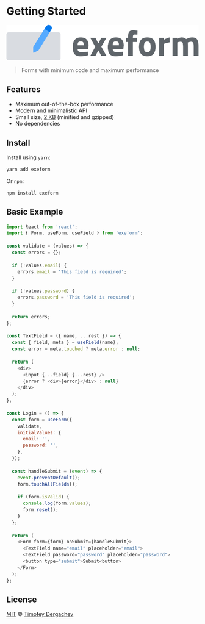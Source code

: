 # Getting Started

![](.gitbook/assets/logo.svg) 

> Forms with minimum code and maximum performance

## Features

* Maximum out-of-the-box performance
* Modern and minimalistic API
* Small size, [2 KB](https://bundlephobia.com/result?p=exeform) \(minified and gzipped\)
* No dependencies

## Install

Install using `yarn`:

```bash
yarn add exeform
```

Or `npm`:

```javascript
npm install exeform
```

## Basic Example

```javascript
import React from 'react';
import { Form, useForm, useField } from 'exeform';

const validate = (values) => {
  const errors = {};

  if (!values.email) {
    errors.email = 'This field is required';
  }

  if (!values.password) {
    errors.password = 'This field is required';
  }

  return errors;
};

const TextField = ({ name, ...rest }) => {
  const { field, meta } = useField(name);
  const error = meta.touched ? meta.error : null;

  return (
    <div>
      <input {...field} {...rest} />
      {error ? <div>{error}</div> : null}
    </div>
  );
};

const Login = () => {
  const form = useForm({
    validate,
    initialValues: {
      email: '',
      password: '',
    },
  });

  const handleSubmit = (event) => {
    event.preventDefault();
    form.touchAllFields();

    if (form.isValid) {
      console.log(form.values);
      form.reset();
    }
  };

  return (
    <Form form={form} onSubmit={handleSubmit}>
      <TextField name="email" placeholder="email">
      <TextField password="password" placeholder="password">
      <button type="submit">Submit<button>
    </Form>
  );
};
```

## License

[MIT](https://github.com/exeto/exeform/blob/master/LICENSE.md) © [Timofey Dergachev](https://exeto.me/)

